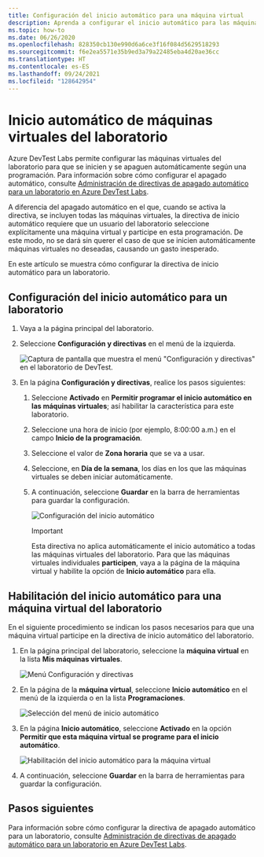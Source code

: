 ```yaml
---
title: Configuración del inicio automático para una máquina virtual
description: Aprenda a configurar el inicio automático para las máquinas virtuales de un laboratorio. Esta configuración permite que las máquinas virtuales del laboratorio se inicien automáticamente según una programación.
ms.topic: how-to
ms.date: 06/26/2020
ms.openlocfilehash: 828350cb130e990d6a6ce3f16f084d5629518293
ms.sourcegitcommit: f6e2ea5571e35b9ed3a79a22485eba4d20ae36cc
ms.translationtype: HT
ms.contentlocale: es-ES
ms.lasthandoff: 09/24/2021
ms.locfileid: "128642954"
---
```

# <a name="auto-startup-lab-virtual-machines"></a>Inicio automático de máquinas virtuales del laboratorio  
Azure DevTest Labs permite configurar las máquinas virtuales del laboratorio para que se inicien y se apaguen automáticamente según una programación. Para información sobre cómo configurar el apagado automático, consulte [Administración de directivas de apagado automático para un laboratorio en Azure DevTest Labs](devtest-lab-auto-shutdown.md). 

A diferencia del apagado automático en el que, cuando se activa la directiva, se incluyen todas las máquinas virtuales, la directiva de inicio automático requiere que un usuario del laboratorio seleccione explícitamente una máquina virtual y participe en esta programación. De este modo, no se dará sin querer el caso de que se inicien automáticamente máquinas virtuales no deseadas, causando un gasto inesperado.

En este artículo se muestra cómo configurar la directiva de inicio automático para un laboratorio.

## <a name="configure-autostart-settings-for-a-lab"></a>Configuración del inicio automático para un laboratorio 
1. Vaya a la página principal del laboratorio. 
2. Seleccione **Configuración y directivas** en el menú de la izquierda. 

    ![Captura de pantalla que muestra el menú "Configuración y directivas" en el laboratorio de DevTest.](./media/devtest-lab-auto-startup-vm/configuration-policies-menu.png)
3. En la página **Configuración y directivas**, realice los pasos siguientes:
    
    1. Seleccione **Activado** en **Permitir programar el inicio automático en las máquinas virtuales**; así habilitar la característica para este laboratorio. 
    2. Seleccione una hora de inicio (por ejemplo, 8:00:00 a.m.) en el campo **Inicio de la programación**. 
    3. Seleccione el valor de **Zona horaria** que se va a usar. 
    4. Seleccione, en **Día de la semana**, los días en los que las máquinas virtuales se deben iniciar automáticamente. 
    5. A continuación, seleccione **Guardar** en la barra de herramientas para guardar la configuración. 

        ![Configuración del inicio automático](./media/devtest-lab-auto-startup-vm/auto-start-configuration.png)

        > [!IMPORTANT]
        > Esta directiva no aplica automáticamente el inicio automático a todas las máquinas virtuales del laboratorio. Para que las máquinas virtuales individuales **participen**, vaya a la página de la máquina virtual y habilite la opción de **Inicio automático** para ella.

## <a name="enable-autostart-for-a-vm-in-the-lab"></a>Habilitación del inicio automático para una máquina virtual del laboratorio
En el siguiente procedimiento se indican los pasos necesarios para que una máquina virtual participe en la directiva de inicio automático del laboratorio. 

1. En la página principal del laboratorio, seleccione la **máquina virtual** en la lista **Mis máquinas virtuales**. 

    ![Menú Configuración y directivas](./media/devtest-lab-auto-startup-vm/select-vm.png)
2. En la página de la **máquina virtual**, seleccione **Inicio automático** en el menú de la izquierda o en la lista **Programaciones**. 

    ![Selección del menú de inicio automático](./media/devtest-lab-auto-startup-vm/select-auto-start.png)
3. En la página **Inicio automático**, seleccione **Activado** en la opción **Permitir que esta máquina virtual se programe para el inicio automático**.

    ![Habilitación del inicio automático para la máquina virtual](./media/devtest-lab-auto-startup-vm/auto-start-vm.png)
4. A continuación, seleccione **Guardar** en la barra de herramientas para guardar la configuración. 


## <a name="next-steps"></a>Pasos siguientes
Para información sobre cómo configurar la directiva de apagado automático para un laboratorio, consulte [Administración de directivas de apagado automático para un laboratorio en Azure DevTest Labs](devtest-lab-auto-shutdown.md).
